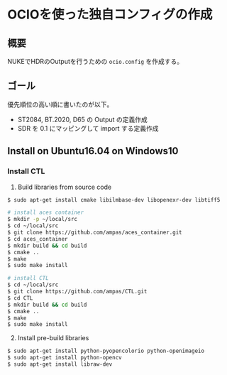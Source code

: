 # OCIOを使った独自コンフィグの作成

## 概要
NUKEでHDRのOutputを行うための ```ocio.config``` を作成する。

## ゴール

優先順位の高い順に書いたのが以下。

* ST2084, BT.2020, D65 の Output の定義作成
* SDR を 0.1 にマッピングして import する定義作成

## Install on Ubuntu16.04 on Windows10

### Install CTL

1. Build libraries from source code

```bash
$ sudo apt-get install cmake libilmbase-dev libopenexr-dev libtiff5

# install aces container
$ mkdir -p ~/local/src
$ cd ~/local/src
$ git clone https://github.com/ampas/aces_container.git
$ cd aces_container
$ mkdir build && cd build
$ cmake ..
$ make
$ sudo make install

# install CTL
$ cd ~/local/src
$ git clone https://github.com/ampas/CTL.git
$ cd CTL
$ mkdir build && cd build
$ cmake ..
$ make
$ sudo make install
```

2. Install pre-build libraries

```bash
$ sudo apt-get install python-pyopencolorio python-openimageio
$ sudo apt-get install python-opencv
$ sudo apt-get install libraw-dev
```
